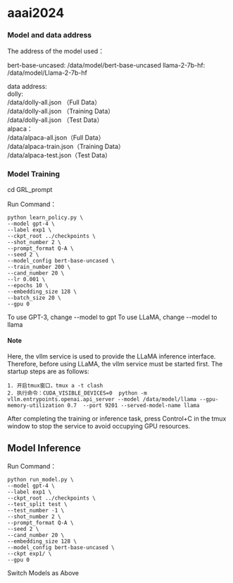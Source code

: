 # aaai2024
### Model and data address
The address of the model used：

bert-base-uncased: /data/model/bert-base-uncased
llama-2-7b-hf: /data/model/Llama-2-7b-hf

data address:  
dolly:   
        /data/dolly-all.json （Full Data）  
        /data/dolly-all.json （Training Data）  
        /data/dolly-all.json （Test Data）  
alpaca：  
        /data/alpaca-all.json（Full Data）  
        /data/alpaca-train.json（Training Data）  
        /data/alpaca-test.json（Test Data）  


### Model Training

cd GRL_prompt

Run Command：
```
python learn_policy.py \
--model gpt-4 \
--label exp1 \
--ckpt_root ../checkpoints \
--shot_number 2 \
--prompt_format Q-A \
--seed 2 \
--model_config bert-base-uncased \
--train_number 200 \
--cand_number 20 \
--lr 0.001 \
--epochs 10 \
--embedding_size 128 \
--batch_size 20 \
--gpu 0
```

To use GPT-3, change --model to gpt
To use LLaMA, change --model to llama

#### Note

Here, the vllm service is used to provide the LLaMA inference interface. Therefore, before using LLaMA, the vllm service must be started first. The startup steps are as follows:
```
1. 开启tmux窗口，tmux a -t clash
2. 执行命令：CUDA_VISIBLE_DEVICES=0  python -m vllm.entrypoints.openai.api_server --model /data/model/llama --gpu-memory-utilization 0.7  --port 9201 --served-model-name llama
```
After completing the training or inference task, press Control+C in the tmux window to stop the service to avoid occupying GPU resources.


## Model Inference

Run Command：
```
python run_model.py \
--model gpt-4 \
--label exp1 \
--ckpt_root ../checkpoints \
--test_split test \
--test_number -1 \
--shot_number 2 \
--prompt_format Q-A \
--seed 2 \
--cand_number 20 \
--embedding_size 128 \
--model_config bert-base-uncased \
--ckpt exp1/ \
--gpu 0
```

Switch Models as Above
